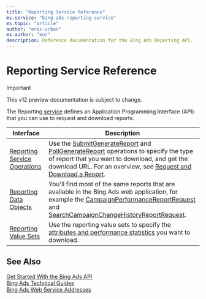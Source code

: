 ```yaml
---
title: "Reporting Service Reference"
ms.service: "bing-ads-reporting-service"
ms.topic: "article"
author: "eric-urban"
ms.author: "eur"
description: Reference documentation for the Bing Ads Reporting API.
---
```

# Reporting Service Reference

> [!IMPORTANT]
> This v12 preview documentation is subject to change.

The Reporting [service](~/guides/web-service-addresses.md) defines an Application Programming Interface (API) that you can use to request and download reports.

|Interface|Description|
|---------|---------|
|[Reporting Service Operations](reporting-service-operations.md)|Use the [SubmitGenerateReport](submitgeneratereport.md) and [PollGenerateReport](pollgeneratereport.md) operations to specify the type of report that you want to download, and get the download URL. For an overview, see [Request and Download a Report](~/guides/request-download-report.md).|
|[Reporting Data Objects](reporting-data-objects.md)|You'll find most of the same reports that are available in the Bing Ads web application, for example the [CampaignPerformanceReportRequest](campaignperformancereportrequest.md) and [SearchCampaignChangeHistoryReportRequest](searchcampaignchangehistoryreportrequest.md).|
|[Reporting Value Sets](reporting-value-sets.md)|Use the reporting value sets to specify the [attributes and performance statistics](~/guides/report-attributes-performance-statistics.md) you want to download.|

## See Also
[Get Started With the Bing Ads API](~/guides/get-started.md)  
[Bing Ads Technical Guides](~/guides/technical-guides.md)  
[Bing Ads Web Service Addresses](~/guides/web-service-addresses.md)  

